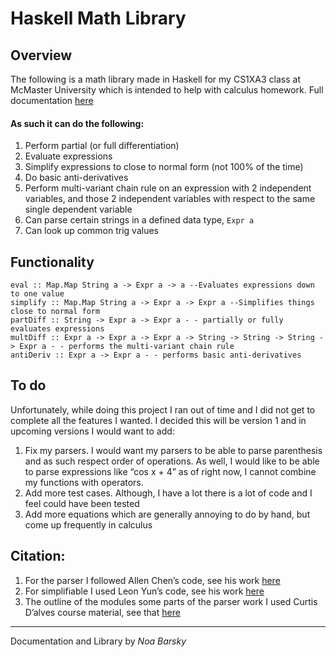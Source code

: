 # Haskell Math Library


## Overview
The following is a math library made in Haskell for my CS1XA3 class at McMaster University which is intended to help with calculus homework. Full documentation [here](https://noa-barsky.github.io/haskell-math-library/) 
#### As such it can do the following:
1. Perform partial (or full differentiation)
2. Evaluate expressions
3. Simplify expressions to close to normal form (not 100% of the time)
4. Do basic anti-derivatives
5. Perform multi-variant chain rule on an expression with 2 independent variables, and those 2 independent variables with respect to the same single dependent variable
6. Can parse certain strings in a defined data type, `Expr a`
7. Can look up common trig values
## Functionality
```
eval :: Map.Map String a -> Expr a -> a --Evaluates expressions down to one value
simplify :: Map.Map String a -> Expr a -> Expr a --Simplifies things close to normal form
partDiff :: String -> Expr a -> Expr a - - partially or fully evaluates expressions
multDiff :: Expr a -> Expr a -> Expr a -> String -> String -> String -> Expr a - - performs the multi-variant chain rule
antiDeriv :: Expr a -> Expr a - - performs basic anti-derivatives
```

## To do
Unfortunately, while doing this project I ran out of time and I did not get to complete all the features I wanted. I decided this will be version 1 and in upcoming versions I would want to add:
1. Fix my parsers. I would want my parsers to be able to parse parenthesis and as such respect order of operations. As well, I would like to be able to parse expressions like “cos x + 4” as of right now, I cannot combine my functions with operators.
2. Add more test cases. Although, I have a lot there is a lot of code and I feel could have been tested
3. Add more equations which are generally annoying to do by hand, but come up frequently in calculus

## Citation:
1. For the parser I followed Allen Chen’s code, see his work [here]( https://github.com/chenc118)
2. For simplifiable I used Leon Yun’s code, see his work [here]( https://github.com/yunc5)
3. The outline of the modules some parts of the parser work I used Curtis D’alves course material, see that [here](http://www.cas.mcmaster.ca/~dalvescb/#outline-container-org2a5d6f3)

---
Documentation and Library by *Noa Barsky*

